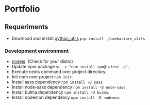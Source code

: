 # Portfolio


## Requeriments

*   Download and install [python_utils](https://github.com/amebalibre/python_utils) `pip install ./amebalibre_utils`

### Development environment

*   [nodejs](https://nodejs.org/en/download/package-manager/#debian-and-ubuntu-based-linux-distributions). (Check for your distro)
*   Update npm package `su -c "npm install npm@latest -g"`.
*   Execute nexts command over project directory.
*   Init npm over project `npm init`.
*   Install sass dependency `npm install -D sass`.
*   Install node-sass dependency `npm install -D node-sass`.
*   Install bulma dependency `npm install -D bulma`.
*   Install nodemon dependency `npm install -D nodemon`.
